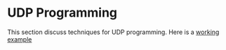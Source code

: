 # UDP Programming

This section discuss techniques for UDP programming. Here is a [working example](./main.go)